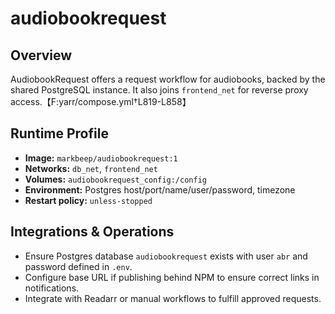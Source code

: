 <!--
title: audiobookrequest
description:
published: true
date: 2025-10-19T08:57:42Z
tags:
editor: markdown
-->

# audiobookrequest

## Overview
AudiobookRequest offers a request workflow for audiobooks, backed by the shared PostgreSQL instance. It also joins `frontend_net` for reverse proxy access.【F:yarr/compose.yml†L819-L858】

## Runtime Profile
- **Image:** `markbeep/audiobookrequest:1`
- **Networks:** `db_net`, `frontend_net`
- **Volumes:** `audiobookrequest_config:/config`
- **Environment:** Postgres host/port/name/user/password, timezone
- **Restart policy:** `unless-stopped`

## Integrations & Operations
- Ensure Postgres database `audiobookrequest` exists with user `abr` and password defined in `.env`.
- Configure base URL if publishing behind NPM to ensure correct links in notifications.
- Integrate with Readarr or manual workflows to fulfill approved requests.
